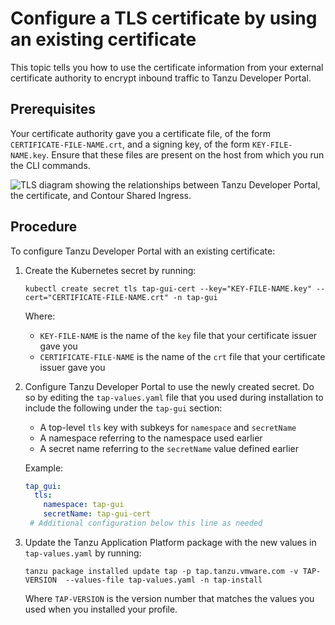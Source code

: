 # Configure a TLS certificate by using an existing certificate

This topic tells you how to use the certificate information from your external certificate authority
to encrypt inbound traffic to Tanzu Developer Portal.

## <a id="prereqs"></a> Prerequisites

Your certificate authority gave you a certificate file, of the form `CERTIFICATE-FILE-NAME.crt`, and
a signing key, of the form `KEY-FILE-NAME.key`.
Ensure that these files are present on the host from which you run the CLI commands.

![TLS diagram showing the relationships between Tanzu Developer Portal, the certificate, and Contour Shared Ingress.](images/TAP-GUI-TLS.png)

## <a id="procedure"></a> Procedure

To configure Tanzu Developer Portal with an existing certificate:

1. Create the Kubernetes secret by running:

    ```console
    kubectl create secret tls tap-gui-cert --key="KEY-FILE-NAME.key" --cert="CERTIFICATE-FILE-NAME.crt" -n tap-gui
    ```

    Where:

    - `KEY-FILE-NAME` is the name of the `key` file that your certificate issuer gave you
    - `CERTIFICATE-FILE-NAME` is the name of the `crt` file that your certificate issuer gave you

2. Configure Tanzu Developer Portal to use the newly created secret.
   Do so by editing the `tap-values.yaml` file that you used during installation to include the
   following under the `tap-gui` section:

   - A top-level `tls` key with subkeys for `namespace` and `secretName`
   - A namespace referring to the namespace used earlier
   - A secret name referring to the `secretName` value defined earlier

   Example:

    ```yaml
    tap_gui:
      tls:
        namespace: tap-gui
        secretName: tap-gui-cert
     # Additional configuration below this line as needed
    ```

3. Update the Tanzu Application Platform package with the new values in `tap-values.yaml` by running:

   ```console
   tanzu package installed update tap -p tap.tanzu.vmware.com -v TAP-VERSION  --values-file tap-values.yaml -n tap-install
   ```

   Where `TAP-VERSION` is the version number that matches the values you used when you installed your
   profile.
